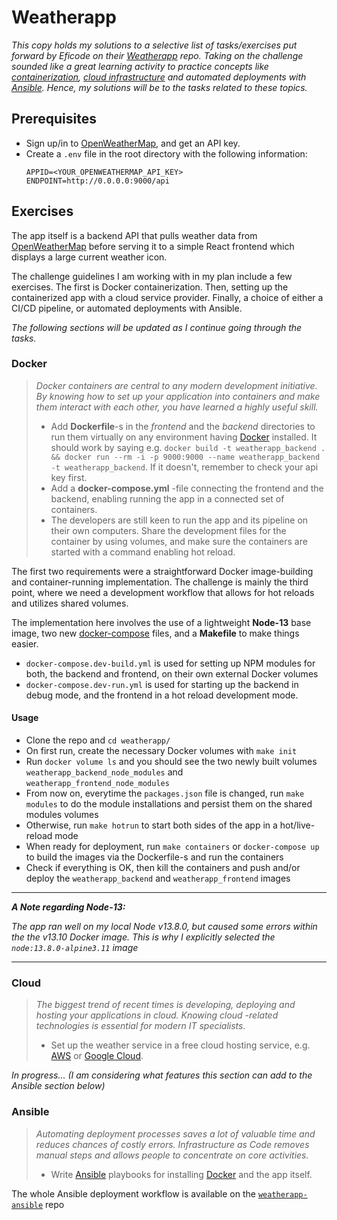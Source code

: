 # Weatherapp

_This copy holds my solutions to a selective list of tasks/exercises put forward by Eficode on their [Weatherapp][1] repo. Taking on the challenge sounded like a great learning activity to practice concepts like [containerization](#docker), [cloud infrastructure](#cloud) and automated deployments with [Ansible](#ansible). Hence, my solutions will be to the tasks related to these topics._

## Prerequisites

* Sign up/in to [OpenWeatherMap][2], and get an API key.
* Create a `.env` file in the root directory with the following information:
    ```
    APPID=<YOUR_OPENWEATHERMAP_API_KEY>
    ENDPOINT=http://0.0.0.0:9000/api
    ```

## Exercises

The app itself is a backend API that pulls weather data from [OpenWeatherMap][2] before serving it to a simple React frontend which displays a large current weather icon.

The challenge guidelines I am working with in my plan include a few exercises. The first is Docker containerization. Then, setting up the containerized app with a cloud service provider. Finally, a choice of either a CI/CD pipeline, or automated deployments with Ansible.

_The following sections will be updated as I continue going through the tasks._

### Docker

> _Docker containers are central to any modern development initiative. By knowing how to set up your application into containers and make them interact with each other, you have learned a highly useful skill._
> * Add __Dockerfile__-s in the _frontend_ and the _backend_ directories to run them virtually on any environment having [Docker][3] installed. It should work by saying e.g. `docker build -t weatherapp_backend . && docker run --rm -i -p 9000:9000 --name weatherapp_backend -t weatherapp_backend`. If it doesn't, remember to check your api key first.
> * Add a __docker-compose.yml__ -file connecting the frontend and the backend, enabling running the app in a connected set of containers.
> * The developers are still keen to run the app and its pipeline on their own computers. Share the development files for the container by using volumes, and make sure the containers are started with a command enabling hot reload.

The first two requirements were a straightforward Docker image-building and container-running implementation. The challenge is mainly the third point, where we need a development workflow that allows for hot reloads and utilizes shared volumes.

The implementation here involves the use of a lightweight __Node-13__ base image, two new [docker-compose][3] files, and a __Makefile__ to make things easier.
* `docker-compose.dev-build.yml` is used for setting up NPM modules for both, the backend and frontend, on their own external Docker volumes
* `docker-compose.dev-run.yml` is used for starting up the backend in debug mode, and the frontend in a hot reload development mode.

#### Usage
* Clone the repo and `cd weatherapp/`
* On first run, create the necessary Docker volumes with `make init`
* Run `docker volume ls` and you should see the two newly built volumes `weatherapp_backend_node_modules` and `weatherapp_frontend_node_modules`
* From now on, everytime the `packages.json` file is changed, run `make modules` to do the module installations and persist them on the shared modules volumes
* Otherwise, run `make hotrun` to start both sides of the app in a hot/live-reload mode
* When ready for deployment, run `make containers` or `docker-compose up` to build the images via the Dockerfile-s and run the containers
* Check if everything is OK, then kill the containers and push and/or deploy the `weatherapp_backend` and `weatherapp_frontend` images

___
___A Note regarding Node-13:___

_The app ran well on my local Node v13.8.0, but caused some errors within the the v13.10 Docker image. This is why I explicitly selected the `node:13.8.0-alpine3.11` image_
___

### Cloud

> _The biggest trend of recent times is developing, deploying and hosting your applications in cloud. Knowing cloud -related technologies is essential for modern IT specialists._
> * Set up the weather service in a free cloud hosting service, e.g. [AWS][5] or [Google Cloud][6].

_In progress... (I am considering what features this section can add to the Ansible section below)_

### Ansible

> _Automating deployment processes saves a lot of valuable time and reduces chances of costly errors. Infrastructure as Code removes manual steps and allows people to concentrate on core activities._
> * Write [Ansible][7] playbooks for installing [Docker][3] and the app itself.

The whole Ansible deployment workflow is available on the [`weatherapp-ansible`][8] repo


[1]: https://github.com/eficode/weatherapp
[2]: http://openweathermap.org
[3]: https://www.docker.com/
[4]: https://docs.docker.com/compose
[5]: https://aws.amazon.com/free
[6]: https://cloud.google.com/free
[7]: http://docs.ansible.com/ansible/intro.html
[8]: https://github.com/aihaddad/weatherapp-ansible